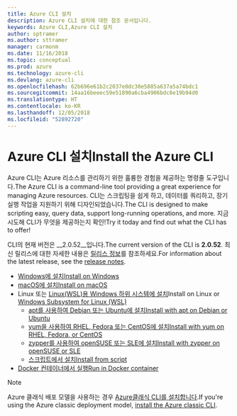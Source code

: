 ```yaml
---
title: Azure CLI 설치
description: Azure CLI 설치에 대한 참조 문서입니다.
keywords: Azure CLI,Azure CLI 설치
author: sptramer
ms.author: sttramer
manager: carmonm
ms.date: 11/16/2018
ms.topic: conceptual
ms.prod: azure
ms.technology: azure-cli
ms.devlang: azure-cli
ms.openlocfilehash: 62b696e61b2c2037e8dc30e5885a637a5a74bdc1
ms.sourcegitcommit: 14aa16beeec59e51890a6cba4906bdc8e19b94d0
ms.translationtype: HT
ms.contentlocale: ko-KR
ms.lasthandoff: 12/05/2018
ms.locfileid: "52892720"
---
```

# <a name="install-the-azure-cli"></a><span data-ttu-id="f7193-104">Azure CLI 설치</span><span class="sxs-lookup"><span data-stu-id="f7193-104">Install the Azure CLI</span></span>

<span data-ttu-id="f7193-105">Azure CLI는 Azure 리소스를 관리하기 위한 훌륭한 경험을 제공하는 명령줄 도구입니다.</span><span class="sxs-lookup"><span data-stu-id="f7193-105">The Azure CLI is a command-line tool providing a great experience for managing Azure resources.</span></span> <span data-ttu-id="f7193-106">CLI는 스크립팅을 쉽게 하고, 데이터를 쿼리하고, 장기 실행 작업을 지원하기 위해 디자인되었습니다.</span><span class="sxs-lookup"><span data-stu-id="f7193-106">The CLI is designed to make scripting easy, query data, support long-running operations, and more.</span></span> <span data-ttu-id="f7193-107">지금 시도해 CLI가 무엇을 제공하는지 확인!</span><span class="sxs-lookup"><span data-stu-id="f7193-107">Try it today and find out what the CLI has to offer!</span></span>

<span data-ttu-id="f7193-108">CLI의 현재 버전은 __2.0.52__입니다.</span><span class="sxs-lookup"><span data-stu-id="f7193-108">The current version of the CLI is __2.0.52__.</span></span> <span data-ttu-id="f7193-109">최신 릴리스에 대한 자세한 내용은 [릴리스 정보](release-notes-azure-cli.md)를 참조하세요.</span><span class="sxs-lookup"><span data-stu-id="f7193-109">For information about the latest release, see the [release notes](release-notes-azure-cli.md).</span></span>

* [<span data-ttu-id="f7193-110">Windows에 설치</span><span class="sxs-lookup"><span data-stu-id="f7193-110">Install on Windows</span></span>](install-azure-cli-windows.md)
* [<span data-ttu-id="f7193-111">macOS에 설치</span><span class="sxs-lookup"><span data-stu-id="f7193-111">Install on macOS</span></span>](install-azure-cli-macos.md)
* <span data-ttu-id="f7193-112">Linux 또는 [Linux(WSL)용 Windows 하위 시스템에 설치](/windows/wsl/about)</span><span class="sxs-lookup"><span data-stu-id="f7193-112">Install on Linux or [Windows Subsystem for Linux (WSL)](/windows/wsl/about)</span></span>
  * [<span data-ttu-id="f7193-113">apt를 사용하여 Debian 또는 Ubuntu에 설치</span><span class="sxs-lookup"><span data-stu-id="f7193-113">Install with apt on Debian or Ubuntu</span></span>](install-azure-cli-apt.md)
  * [<span data-ttu-id="f7193-114">yum을 사용하여 RHEL, Fedora 또는 CentOS에 설치</span><span class="sxs-lookup"><span data-stu-id="f7193-114">Install with yum on RHEL, Fedora, or CentOS</span></span>](install-azure-cli-yum.md)
  * [<span data-ttu-id="f7193-115">zypper를 사용하여 openSUSE 또는 SLE에 설치</span><span class="sxs-lookup"><span data-stu-id="f7193-115">Install with zypper on openSUSE or SLE</span></span>](install-azure-cli-zypper.md)
  * [<span data-ttu-id="f7193-116">스크립트에서 설치</span><span class="sxs-lookup"><span data-stu-id="f7193-116">Install from script</span></span>](install-azure-cli-linux.md)
* [<span data-ttu-id="f7193-117">Docker 컨테이너에서 실행</span><span class="sxs-lookup"><span data-stu-id="f7193-117">Run in Docker container</span></span>](run-azure-cli-docker.md)

> [!NOTE]
> <span data-ttu-id="f7193-118">Azure 클래식 배포 모델을 사용하는 경우 [Azure클래식 CLI를 설치합니다](install-classic-cli.md).</span><span class="sxs-lookup"><span data-stu-id="f7193-118">If you're using the Azure classic deployment model, [install the Azure classic CLI](install-classic-cli.md).</span></span>
